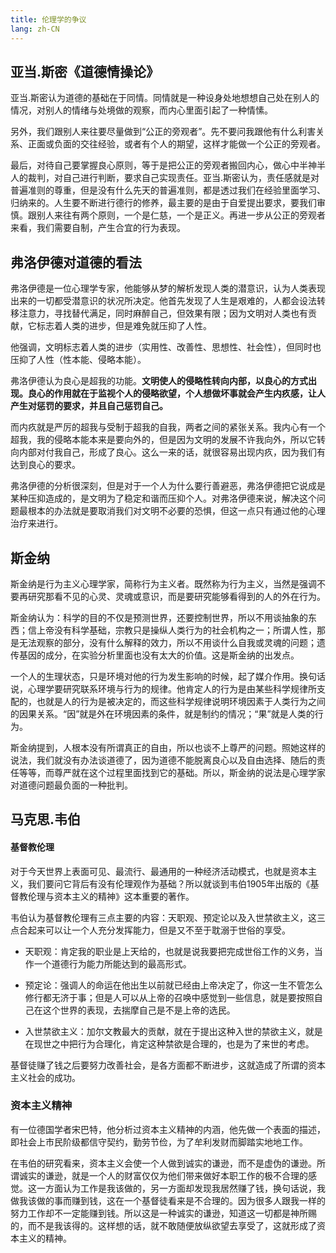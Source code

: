 ```yaml
---
title: 伦理学的争议
lang: zh-CN
---
```


## 亚当.斯密《道德情操论》

亚当.斯密认为道德的基础在于同情。同情就是一种设身处地想想自己处在别人的情况，对别人的情绪与处境做的观察，而内心里面引起了一种情愫。

另外，我们跟别人来往要尽量做到“公正的旁观者”。先不要问我跟他有什么利害关系、正面或负面的交往经验，或者有个人的期望，这样才能做一个公正的旁观者。

最后，对待自己要掌握良心原则，等于是把公正的旁观者搬回内心，做心中半神半人的裁判，对自己进行判断，要求自己实现责任。亚当.斯密认为，责任感就是对普遍准则的尊重，但是没有什么先天的普遍准则，都是透过我们在经验里面学习、归纳来的。人生要不断进行德行的修养，最主要的是由于自爱提出要求，要我们审慎。跟别人来往有两个原则，一个是仁慈，一个是正义。再进一步从公正的旁观者来看，我们需要自制，产生合宜的行为表现。


## 弗洛伊德对道德的看法

弗洛伊德是一位心理学专家，他能够从梦的解析发现人类的潜意识，认为人类表现出来的一切都受潜意识的状况所决定。他首先发现了人生是艰难的，人都会设法转移注意力，寻找替代满足，同时麻醉自己，但效果有限；因为文明对人类也有贡献，它标志着人类的进步，但是难免就压抑了人性。

他强调，文明标志着人类的进步（实用性、改善性、思想性、社会性），但同时也压抑了人性（性本能、侵略本能）。

弗洛伊德认为良心是超我的功能。**文明使人的侵略性转向内部，以良心的方式出现。良心的作用就在于监视个人的侵略欲望，个人想做坏事就会产生内疚感，让人产生对惩罚的要求，并且自己惩罚自己。**

而内疚就是严厉的超我与受制于超我的自我，两者之间的紧张关系。我内心有一个超我，我的侵略本能本来是要向外的，但是因为文明的发展不许我向外，所以它转向内部对付我自己，形成了良心。这么一来的话，就很容易出现内疚，因为我们有达到良心的要求。

弗洛伊德的分析很深刻，但是对于一个人为什么要行善避恶，弗洛伊德把它说成是某种压抑造成的，是文明为了稳定和谐而压抑个人。对弗洛伊德来说，解决这个问题最根本的办法就是要取消我们对文明不必要的恐惧，但这一点只有通过他的心理治疗来进行。


## 斯金纳

斯金纳是行为主义心理学家，简称行为主义者。既然称为行为主义，当然是强调不要再研究那看不见的心灵、灵魂或意识，而是要研究能够看得到的人的外在行为。

斯金纳认为：科学的目的不仅是预测世界，还要控制世界，所以不用谈抽象的东西；信上帝没有科学基础，宗教只是操纵人类行为的社会机构之一；所谓人性，那是无法观察的部分，没有什么解释的效力，所以不用谈什么自我或灵魂的问题；遗传基因的成分，在实验分析里面也没有太大的价值。这是斯金纳的出发点。

一个人的生理状态，只是环境对他的行为发生影响的时候，起了媒介作用。换句话说，心理学要研究联系环境与行为的规律。他肯定人的行为是由某些科学规律所支配的，也就是人的行为是被决定的，而这些科学规律说明环境因素于人类行为之间的因果关系。“因”就是外在环境因素的条件，就是制约的情况；“果”就是人类的行为。

斯金纳提到，人根本没有所谓真正的自由，所以也谈不上尊严的问题。照她这样的说法，我们就没有办法谈道德了，因为道德不能脱离良心以及自由选择、随后的责任等等，而尊严就在这个过程里面找到它的基础。所以，斯金纳的说法是心理学家对道德问题最负面的一种批判。


## 马克思.韦伯

#### 基督教伦理

对于今天世界上表面可见、最流行、最通用的一种经济活动模式，也就是资本主义，我们要问它背后有没有伦理观作为基础？所以就谈到韦伯1905年出版的《基督教伦理与资本主义的精神》这本重要的著作。

韦伯认为基督教伦理有三点主要的内容：天职观、预定论以及入世禁欲主义，这三点合起来可以让一个人充分发挥能力，但是又不至于耽溺于世俗的享受。

- 天职观：肯定我的职业是上天给的，也就是说我要把完成世俗工作的义务，当作一个道德行为能力所能达到的最高形式。

- 预定论：强调人的命运在他出生以前就已经由上帝决定了，你这一生不管怎么修行都无济于事；但是人可以从上帝的召唤中感觉到一些信息，就是要按照自己在这个世界的表现，去揣摩自己是不是上帝的选民。

- 入世禁欲主义：加尔文教最大的贡献，就在于提出这种入世的禁欲主义，就是在现世之中把行为合理化，肯定这种禁欲是合理的，也是为了来世的考虑。

基督徒赚了钱之后要努力改善社会，是各方面都不断进步，这就造成了所谓的资本主义社会的成功。

### 资本主义精神

有一位德国学者宋巴特，他分析过资本主义精神的内涵，他先做一个表面的描述，即社会上市民阶级都信守契约，勤劳节俭，为了牟利发财而脚踏实地地工作。

在韦伯的研究看来，资本主义会使一个人做到诚实的谦逊，而不是虚伪的谦逊。所谓诚实的谦逊，就是一个人的财富仅仅为他们带来做好本职工作的极不合理的感觉。这一方面认为工作是我该做的，另一方面却发现我居然赚了钱，换句话说，我做我该做的事而赚到钱，这在一个基督徒看来是不合理的。因为很多人跟我一样的努力工作却不一定能赚到钱。所以这是一种诚实的谦逊，知道这一切都是神所赐的，而不是我该得的。这样想的话，就不敢随便放纵欲望去享受了，这就形成了资本主义的精神。
